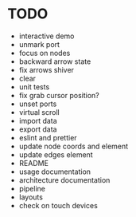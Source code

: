 # TODO

* interactive demo
* unmark port
* focus on nodes
* backward arrow state
* fix arrows shiver
* clear
* unit tests
* fix grab cursor position?
* unset ports
* virtual scroll
* import data
* export data
* eslint and prettier
* update node coords and element
* update edges element
* README
* usage documentation
* architecture documentation
* pipeline
* layouts
* check on touch devices

